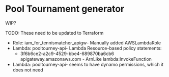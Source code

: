 # Pool Tournament generator

WIP?

TODO: These need to be updated to Terraform 

- Role: iam_for_tennismatcher_apigw- Manually added AWSLambdaRole
- Lambda: pooltourney-api- Lambda Resource-based policy statements:
    - 3f6b6ce2-a2c9-4529-bbe4-689870ba6cb6	apigateway.amazonaws.com	-	ArnLike	lambda:InvokeFunction
- Lambda: pooltourney-api- seems to have dynamo permissions, which it does not need
